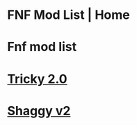 # FNF Mod List | Home


# Fnf mod list

# [Tricky 2.0](https://fnflol.github.io/trickyattempt/)

# [Shaggy v2](https://fnflol.github.io/shaggy/)


 
